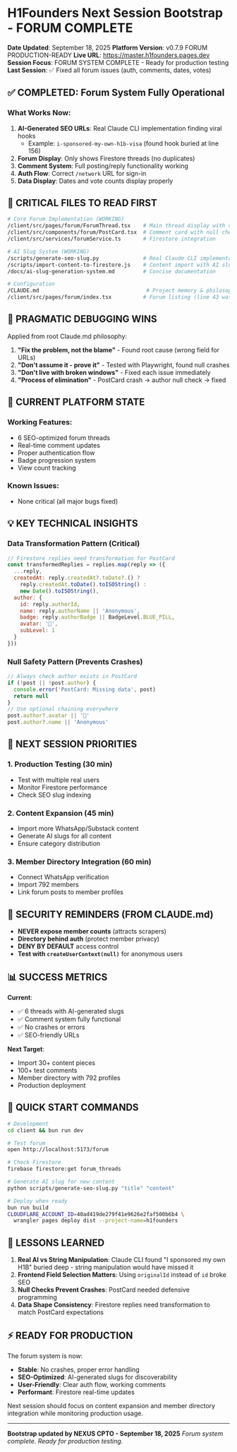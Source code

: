 # H1Founders Next Session Bootstrap - FORUM COMPLETE

**Date Updated**: September 18, 2025
**Platform Version**: v0.7.9 FORUM PRODUCTION-READY
**Live URL**: https://master.h1founders.pages.dev
**Session Focus**: FORUM SYSTEM COMPLETE - Ready for production testing
**Last Session**: ✅ Fixed all forum issues (auth, comments, dates, votes)

## ✅ COMPLETED: Forum System Fully Operational

### What Works Now:
1. **AI-Generated SEO URLs**: Real Claude CLI implementation finding viral hooks
   - Example: `i-sponsored-my-own-h1b-visa` (found hook buried at line 156)
2. **Forum Display**: Only shows Firestore threads (no duplicates)
3. **Comment System**: Full posting/reply functionality working
4. **Auth Flow**: Correct `/network` URL for sign-in
5. **Data Display**: Dates and vote counts display properly

## 📁 CRITICAL FILES TO READ FIRST

```bash
# Core Forum Implementation (WORKING)
/client/src/pages/forum/ForumThread.tsx    # Main thread display with comments
/client/src/components/forum/PostCard.tsx  # Comment card with null checks
/client/src/services/forumService.ts       # Firestore integration

# AI Slug System (WORKING)
/scripts/generate-seo-slug.py              # Real Claude CLI implementation
/scripts/import-content-to-firestore.js    # Content import with AI slugs
/docs/ai-slug-generation-system.md         # Concise documentation

# Configuration
/CLAUDE.md                                  # Project memory & philosophy
/client/src/pages/forum/index.tsx          # Forum listing (line 43 was key fix)
```

## 🎯 PRAGMATIC DEBUGGING WINS

Applied from root Claude.md philosophy:
1. **"Fix the problem, not the blame"** - Found root cause (wrong field for URLs)
2. **"Don't assume it - prove it"** - Tested with Playwright, found null crashes
3. **"Don't live with broken windows"** - Fixed each issue immediately
4. **"Process of elimination"** - PostCard crash → author null check → fixed

## 🚀 CURRENT PLATFORM STATE

### Working Features:
- 6 SEO-optimized forum threads
- Real-time comment updates
- Proper authentication flow
- Badge progression system
- View count tracking

### Known Issues:
- None critical (all major bugs fixed)

## 💡 KEY TECHNICAL INSIGHTS

### Data Transformation Pattern (Critical)
```javascript
// Firestore replies need transformation for PostCard
const transformedReplies = replies.map(reply => ({
  ...reply,
  createdAt: reply.createdAt?.toDate?.() ?
    reply.createdAt.toDate().toISOString() :
    new Date().toISOString(),
  author: {
    id: reply.authorId,
    name: reply.authorName || 'Anonymous',
    badge: reply.authorBadge || BadgeLevel.BLUE_PILL,
    avatar: '👤',
    subLevel: 1
  }
}))
```

### Null Safety Pattern (Prevents Crashes)
```javascript
// Always check author exists in PostCard
if (!post || !post.author) {
  console.error('PostCard: Missing data', post)
  return null
}
// Use optional chaining everywhere
post.author?.avatar || '👤'
post.author?.name || 'Anonymous'
```

## 🔧 NEXT SESSION PRIORITIES

### 1. Production Testing (30 min)
- Test with multiple real users
- Monitor Firestore performance
- Check SEO slug indexing

### 2. Content Expansion (45 min)
- Import more WhatsApp/Substack content
- Generate AI slugs for all content
- Ensure category distribution

### 3. Member Directory Integration (60 min)
- Connect WhatsApp verification
- Import 792 members
- Link forum posts to member profiles

## 🚨 SECURITY REMINDERS (FROM CLAUDE.md)

- **NEVER expose member counts** (attracts scrapers)
- **Directory behind auth** (protect member privacy)
- **DENY BY DEFAULT** access control
- **Test with `createUserContext(null)`** for anonymous users

## 📊 SUCCESS METRICS

**Current**:
- ✅ 6 threads with AI-generated slugs
- ✅ Comment system fully functional
- ✅ No crashes or errors
- ✅ SEO-friendly URLs

**Next Target**:
- Import 30+ content pieces
- 100+ test comments
- Member directory with 792 profiles
- Production deployment

## 🏁 QUICK START COMMANDS

```bash
# Development
cd client && bun run dev

# Test forum
open http://localhost:5173/forum

# Check Firestore
firebase firestore:get forum_threads

# Generate AI slug for new content
python scripts/generate-seo-slug.py "title" "content"

# Deploy when ready
bun run build
CLOUDFLARE_ACCOUNT_ID=40ad419de279f41e9626e2faf500b6b4 \
  wrangler pages deploy dist --project-name=h1founders
```

## 📝 LESSONS LEARNED

1. **Real AI vs String Manipulation**: Claude CLI found "I sponsored my own H1B" buried deep - string manipulation would have missed it
2. **Frontend Field Selection Matters**: Using `originalId` instead of `id` broke SEO
3. **Null Checks Prevent Crashes**: PostCard needed defensive programming
4. **Data Shape Consistency**: Firestore replies need transformation to match PostCard expectations

## ⚡ READY FOR PRODUCTION

The forum system is now:
- **Stable**: No crashes, proper error handling
- **SEO-Optimized**: AI-generated slugs for discoverability
- **User-Friendly**: Clear auth flow, working comments
- **Performant**: Firestore real-time updates

Next session should focus on content expansion and member directory integration while monitoring production usage.

---

**Bootstrap updated by NEXUS CPTO - September 18, 2025**
*Forum system complete. Ready for production testing.*